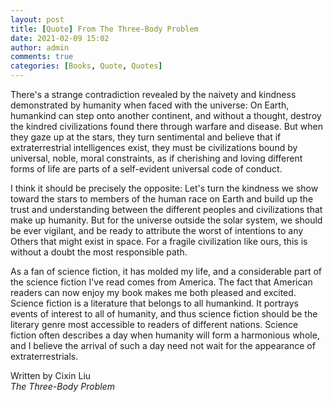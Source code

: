 ```yaml
---
layout: post
title: [Quote] From The Three-Body Problem
date: 2021-02-09 15:02
author: admin
comments: true
categories: [Books, Quote, Quotes]
---
```

<!-- wp:paragraph -->
<p>There's a strange contradiction revealed by the naivety and kindness demonstrated by humanity when faced with the universe: On Earth, humankind can step onto another continent, and without a thought, destroy the kindred civilizations found there through warfare and disease. But when they gaze up at the stars, they turn sentimental and believe that if extraterrestrial intelligences exist, they must be civilizations bound by universal, noble, moral constraints, as if cherishing and loving different forms of life are parts of a self-evident universal code of conduct.</p>
<!-- /wp:paragraph -->

<!-- wp:paragraph -->
<p>I think it should be precisely the opposite: Let's turn the kindness we show toward the stars to members of the human race on Earth and build up the trust and understanding between the different peoples and civilizations that make up humanity. But for the universe outside the solar system, we should be ever vigilant, and be ready to attribute the worst of intentions to any Others that might exist in space. For a fragile civilization like ours, this is without a doubt the most responsible path.</p>
<!-- /wp:paragraph -->

<!-- wp:paragraph -->
<p>As a fan of science fiction, it has molded my life, and a considerable part of the science fiction I've read comes from America. The fact that American readers can now enjoy my book makes me both pleased and excited. Science fiction is a literature that belongs to all humankind. It portrays events of interest to all of humanity, and thus science fiction should be the literary genre most accessible to readers of different nations. Science fiction often describes a day when humanity will form a harmonious whole, and I believe the arrival of such a day need not wait for the appearance of extraterrestrials.</p>
<!-- /wp:paragraph -->

<!-- wp:paragraph {"align":"right"} -->
<p class="has-text-align-right">Written by Cixin Liu<br><em>The Three-Body Problem</em></p>
<!-- /wp:paragraph -->
